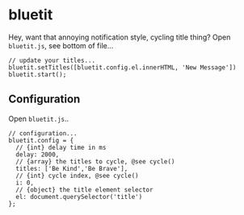 # bluetit

Hey, want that annoying notification style, cycling title thing? Open `bluetit.js`, see bottom of file...

```
// update your titles...
bluetit.setTitles([bluetit.config.el.innerHTML, 'New Message'])
bluetit.start();
```

## Configuration

Open `bluetit.js`..

```
// configuration...
bluetit.config = {
  // {int} delay time in ms
  delay: 2000,
  // {array} the titles to cycle, @see cycle() 
  titles: ['Be Kind','Be Brave'],
  // {int} cycle index, @see cycle()
  i: 0,
  // {object} the title element selector
  el: document.querySelector('title')
};
```
